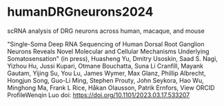 # humanDRGneurons2024
scRNA analysis of DRG neurons across human, macaque, and mouse

"Single-Soma Deep RNA Sequencing of Human Dorsal Root Ganglion Neurons Reveals Novel Molecular and Cellular Mechanisms Underlying Somatosensation" (in press),
Huasheng Yu, Dmitry Usoskin, Saad S. Nagi, Yizhou Hu, Jussi Kupari, Otmane Bouchatta, Suna Li Cranfill, Mayank Gautam, Yijing Su, You Lu, James Wymer, Max Glanz, Phillip Albrecht, Hongjun Song, Guo-Li Ming, Stephen Prouty, John Seykora, Hao Wu, Minghong Ma, Frank L Rice, Håkan Olausson, Patrik Ernfors,  View ORCID ProfileWenqin Luo
doi: https://doi.org/10.1101/2023.03.17.533207
